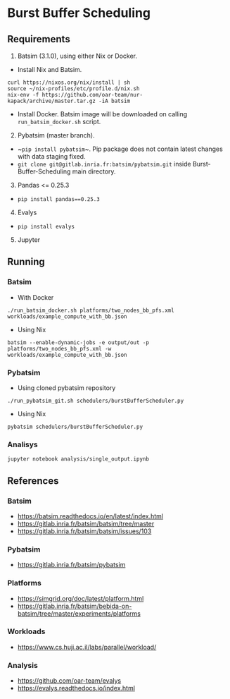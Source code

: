 # Burst Buffer Scheduling

## Requirements
1. Batsim (3.1.0), using either Nix or Docker.
- Install Nix and Batsim.
```
curl https://nixos.org/nix/install | sh
source ~/nix-profiles/etc/profile.d/nix.sh
nix-env -f https://github.com/oar-team/nur-kapack/archive/master.tar.gz -iA batsim
```
- Install Docker. Batsim image will be downloaded on calling `run_batsim_docker.sh` script.
2. Pybatsim (master branch).
- ~`pip install pybatsim`~. Pip package does not contain latest changes with data staging fixed.
- `git clone git@gitlab.inria.fr:batsim/pybatsim.git` inside Burst-Buffer-Scheduling main directory.
3. Pandas <= 0.25.3
- `pip install pandas==0.25.3`
4. Evalys
- `pip install evalys`
5. Jupyter

## Running
### Batsim
- With Docker
```
./run_batsim_docker.sh platforms/two_nodes_bb_pfs.xml workloads/example_compute_with_bb.json
```
- Using Nix
```
batsim --enable-dynamic-jobs -e output/out -p platforms/two_nodes_bb_pfs.xml -w workloads/example_compute_with_bb.json
```
### Pybatsim
- Using cloned pybatsim repository
```
./run_pybatsim_git.sh schedulers/burstBufferScheduler.py
```
- Using Nix
```
pybatsim schedulers/burstBufferScheduler.py
```
### Analisys
```
jupyter notebook analysis/single_output.ipynb
```

## References
### Batsim
- https://batsim.readthedocs.io/en/latest/index.html
- https://gitlab.inria.fr/batsim/batsim/tree/master
- https://gitlab.inria.fr/batsim/batsim/issues/103
### Pybatsim
- https://gitlab.inria.fr/batsim/pybatsim
### Platforms
- https://simgrid.org/doc/latest/platform.html
- https://gitlab.inria.fr/batsim/bebida-on-batsim/tree/master/experiments/platforms
### Workloads
- https://www.cs.huji.ac.il/labs/parallel/workload/
### Analysis
- https://github.com/oar-team/evalys
- https://evalys.readthedocs.io/index.html
